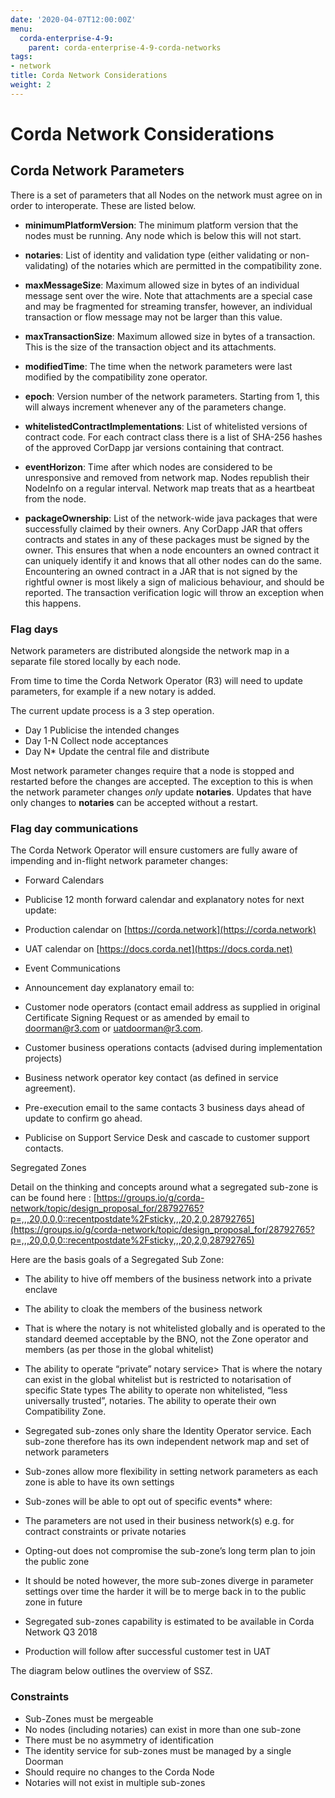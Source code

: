 ```yaml
---
date: '2020-04-07T12:00:00Z'
menu:
  corda-enterprise-4-9:
    parent: corda-enterprise-4-9-corda-networks
tags:
- network
title: Corda Network Considerations
weight: 2
---
```



# Corda Network Considerations


## Corda Network Parameters

There is a set of parameters that all Nodes on the network must agree on in order to interoperate. These are listed below.


* **minimumPlatformVersion**: 
The minimum platform version that the nodes must be running. Any node which is below this will not start.


* **notaries**: 
List of identity and validation type (either validating or non-validating) of the notaries which are permitted in the compatibility zone.


* **maxMessageSize**: 
Maximum allowed size in bytes of an individual message sent over the wire. Note that attachments are a special case and may be fragmented for streaming transfer, however, an individual transaction or flow message may not be larger than this value.


* **maxTransactionSize**: 
Maximum allowed size in bytes of a transaction. This is the size of the transaction object and its attachments.


* **modifiedTime**: 
The time when the network parameters were last modified by the compatibility zone operator.


* **epoch**: 
Version number of the network parameters. Starting from 1, this will always increment whenever any of the parameters change.


* **whitelistedContractImplementations**: 
List of whitelisted versions of contract code. For each contract class there is a list of SHA-256 hashes of the approved CorDapp jar versions containing that contract.


* **eventHorizon**: 
Time after which nodes are considered to be unresponsive and removed from network map. Nodes republish their NodeInfo on a regular interval. Network map treats that as a heartbeat from the node.


* **packageOwnership**: 
List of the network-wide java packages that were successfully claimed by their owners. Any CorDapp JAR that offers contracts and states in any of these packages must be signed by the owner. This ensures that when a node encounters an owned contract it can uniquely identify it and knows that all other nodes can do the same. Encountering an owned contract in a JAR that is not signed by the rightful owner is most likely a sign of malicious behaviour, and should be reported. The transaction verification logic will throw an exception when this happens.




### Flag days

Network parameters are distributed alongside the network map in a separate file stored locally by each node.

From time to time the Corda Network Operator (R3) will need to update parameters, for example if a new notary is added.

The current update process is a 3 step operation.


* Day 1 Publicise the intended changes
* Day 1-N Collect node acceptances
* Day N* Update the central file and distribute

Most network parameter changes require that a node is stopped and restarted before the changes are accepted. The exception to this is when the network parameter changes _only_ update **notaries**. Updates that have only changes to **notaries** can be accepted without a restart.


### Flag day communications

The Corda Network Operator will ensure customers are fully aware of impending and in-flight network parameter changes:


* Forward Calendars


* Publicise 12 month forward calendar and explanatory notes for next update:
* Production calendar on [https://corda.network](https://corda.network)
* UAT calendar on [https://docs.corda.net](https://docs.corda.net)


* Event Communications


* Announcement day explanatory email to:


* Customer node operators (contact email address as supplied in original Certificate Signing Request or as amended by email to [doorman@r3.com](mailto:doorman@r3.com) or [uatdoorman@r3.com](mailto:uatdoorman@r3.com).
* Customer business operations contacts (advised during implementation projects)
* Business network operator key contact (as defined in service agreement).


* Pre-execution email to the same contacts 3 business days ahead of update to confirm go ahead.
* Publicise on Support Service Desk and cascade to customer support contacts.

Segregated Zones

Detail on the thinking and concepts around what a segregated sub-zone is can be found here : [https://groups.io/g/corda-network/topic/design_proposal_for/28792765?p=,,,20,0,0,0::recentpostdate%2Fsticky,,,20,2,0,28792765](https://groups.io/g/corda-network/topic/design_proposal_for/28792765?p=,,,20,0,0,0::recentpostdate%2Fsticky,,,20,2,0,28792765)

Here are the basis goals of a Segregated Sub Zone:


* The ability to hive off members of the business network into a private enclave
* The ability to cloak the members of the business network
* That is where the notary is not whitelisted globally and is operated to the standard deemed acceptable by the BNO, not the Zone operator and members (as per those in the global whitelist)
* The ability to operate “private” notary service> 
That is where the notary can exist in the global whitelist but is restricted to notarisation of specific State types
The ability to operate non whitelisted, “less universally trusted”, notaries.
The ability to operate their own Compatibility Zone.

* Segregated sub-zones only share the Identity Operator service. Each sub-zone therefore has its own independent network map and set of network parameters
* Sub-zones allow more flexibility in setting network parameters as each zone is able to have its own settings
* Sub-zones will be able to opt out of specific events* where:


* The parameters are not used in their business network(s) e.g. for contract constraints or private notaries
* Opting-out does not compromise the sub-zone’s long term plan to join the public zone


* It should be noted however, the more sub-zones diverge in parameter settings over time the harder it will be to merge back in to the public zone in future
* Segregated sub-zones capability is estimated to be available in Corda Network Q3 2018
* Production will follow after successful customer test in UAT

The diagram below outlines the overview of SSZ.



### Constraints


* Sub-Zones must be mergeable
* No nodes (including notaries) can exist in more than one sub-zone
* There must be no asymmetry of identification
* The identity service for sub-zones must be managed by a single Doorman
* Should require no changes to the Corda Node
* Notaries will not exist in multiple sub-zones

